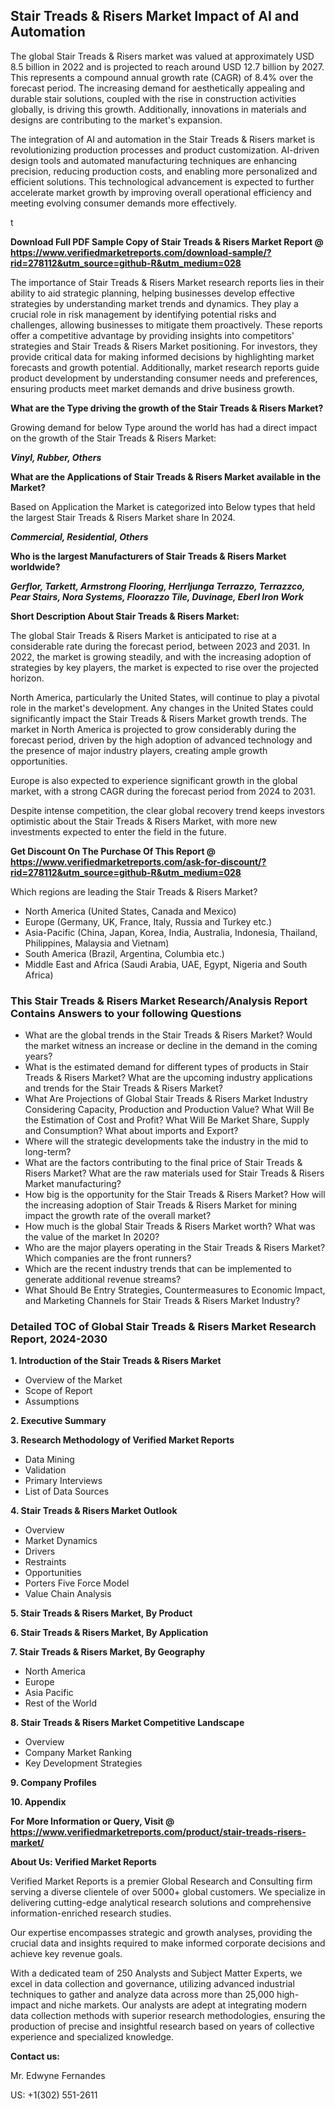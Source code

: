 <h2>Stair Treads & Risers Market Impact of AI and Automation</h2><p>The global Stair Treads & Risers market was valued at approximately USD 8.5 billion in 2022 and is projected to reach around USD 12.7 billion by 2027. This represents a compound annual growth rate (CAGR) of 8.4% over the forecast period. The increasing demand for aesthetically appealing and durable stair solutions, coupled with the rise in construction activities globally, is driving this growth. Additionally, innovations in materials and designs are contributing to the market's expansion.</p><p>The integration of AI and automation in the Stair Treads & Risers market is revolutionizing production processes and product customization. AI-driven design tools and automated manufacturing techniques are enhancing precision, reducing production costs, and enabling more personalized and efficient solutions. This technological advancement is expected to further accelerate market growth by improving overall operational efficiency and meeting evolving consumer demands more effectively.</p>t</p><p id="" class=""><strong>Download Full PDF Sample Copy of Stair Treads & Risers Market Report @ <a href="https://www.verifiedmarketreports.com/download-sample/?rid=278112&utm_source=github-R&utm_medium=028" target="_blank">https://www.verifiedmarketreports.com/download-sample/?rid=278112&utm_source=github-R&utm_medium=028</a></strong></p><p>The importance of&nbsp;Stair Treads & Risers Market research reports lies in their ability to aid strategic planning, helping businesses develop effective strategies by understanding market trends and dynamics. They play a crucial role in risk management by identifying potential risks and challenges, allowing businesses to mitigate them proactively. These reports offer a competitive advantage by providing insights into competitors' strategies and Stair Treads & Risers Market positioning. For investors, they provide critical data for making informed decisions by highlighting market forecasts and growth potential. Additionally, market research reports guide product development by understanding consumer needs and preferences, ensuring products meet market demands and drive business growth.</p><p><strong>What are the&nbsp;Type driving the growth of the Stair Treads & Risers Market?</strong></p><p id="" class="">Growing demand for below Type around the world has had a direct impact on the growth of the Stair Treads & Risers Market:</p><em><strong>Vinyl, Rubber, Others</strong></em></p><strong>What are the&nbsp;Applications&nbsp;of Stair Treads & Risers Market available in the Market?</strong></p><p id="" class="">Based on Application the Market is categorized into Below types that held the largest Stair Treads & Risers Market share In 2024.</p><em><strong>Commercial, Residential, Others</strong></em></p><strong>Who is the largest Manufacturers of Stair Treads & Risers Market worldwide?</strong></p><p><em><strong>Gerflor, Tarkett, Armstrong Flooring, Herrljunga Terrazzo, Terrazzco, Pear Stairs, Nora Systems, Floorazzo Tile, Duvinage, Eberl Iron Work</strong></em></p><p id="" class=""><strong>Short Description About Stair Treads & Risers Market:</strong></p><p>The global Stair Treads & Risers Market is anticipated to rise at a considerable rate during the forecast period, between 2023 and 2031. In 2022, the market is growing steadily, and with the increasing adoption of strategies by key players, the market is expected to rise over the projected horizon.</p><p>North America, particularly the United States, will continue to play a pivotal role in the market's development. Any changes in the United States could significantly impact the Stair Treads & Risers Market growth trends. The market in North America is projected to grow considerably during the forecast period, driven by the high adoption of advanced technology and the presence of major industry players, creating ample growth opportunities.</p><p>Europe is also expected to experience significant growth in the global market, with a strong CAGR during the forecast period from 2024 to 2031.</p><p>Despite intense competition, the clear global recovery trend keeps investors optimistic about the Stair Treads & Risers Market, with more new investments expected to enter the field in the future.</p><p id="" class=""><strong>Get Discount On The Purchase Of This Report @ <a href="https://www.verifiedmarketreports.com/ask-for-discount/?rid=278112&utm_source=github-R&utm_medium=028" target="_blank">https://www.verifiedmarketreports.com/ask-for-discount/?rid=278112&utm_source=github-R&utm_medium=028</a></strong></p>Which regions are leading the Stair Treads & Risers Market?</p><ul><li>North America (United States, Canada and Mexico)</li><li>Europe (Germany, UK, France, Italy, Russia and Turkey etc.)</li><li>Asia-Pacific (China, Japan, Korea, India, Australia, Indonesia, Thailand, Philippines, Malaysia and Vietnam)</li><li>South America (Brazil, Argentina, Columbia etc.)</li><li>Middle East and Africa (Saudi Arabia, UAE, Egypt, Nigeria and South Africa)</li></ul><h3 id="" class="">This Stair Treads & Risers Market Research/Analysis Report Contains Answers to your following Questions</h3><ul><li>What are the global trends in the Stair Treads & Risers Market? Would the market witness an increase or decline in the demand in the coming years?</li><li>What is the estimated demand for different types of products in Stair Treads & Risers Market? What are the upcoming industry applications and trends for the Stair Treads & Risers Market?</li><li>What Are Projections of Global Stair Treads & Risers Market Industry Considering Capacity, Production and Production Value? What Will Be the Estimation of Cost and Profit? What Will Be Market Share, Supply and Consumption? What about imports and Export?</li><li>Where will the strategic developments take the industry in the mid to long-term?</li><li>What are the factors contributing to the final price of Stair Treads & Risers Market? What are the raw materials used for Stair Treads & Risers Market manufacturing?</li><li>How big is the opportunity for the Stair Treads & Risers Market? How will the increasing adoption of Stair Treads & Risers Market for mining impact the growth rate of the overall market?</li><li>How much is the global Stair Treads & Risers Market worth? What was the value of the market In 2020?</li><li>Who are the major players operating in the Stair Treads & Risers Market? Which companies are the front runners?</li><li>Which are the recent industry trends that can be implemented to generate additional revenue streams?</li><li>What Should Be Entry Strategies, Countermeasures to Economic Impact, and Marketing Channels for Stair Treads & Risers Market Industry?</li></ul><h3 id="" class="">Detailed TOC of Global Stair Treads & Risers Market Research Report, 2024-2030</h3><p id="" class=""><strong>1. Introduction of the Stair Treads & Risers Market</strong></p><ul><li>Overview of the Market</li><li>Scope of Report</li><li>Assumptions</li></ul><p id="" class=""><strong>2. Executive Summary</strong></p><p id="" class=""><strong>3. Research Methodology of Verified Market Reports</strong></p><ul><li>Data Mining</li><li>Validation</li><li>Primary Interviews</li><li>List of Data Sources</li></ul><p id="" class=""><strong>4. Stair Treads & Risers Market Outlook</strong></p><ul><li>Overview</li><li>Market Dynamics</li><li>Drivers</li><li>Restraints</li><li>Opportunities</li><li>Porters Five Force Model</li><li>Value Chain Analysis</li></ul><p id="" class=""><strong>5. Stair Treads & Risers Market, By Product</strong></p><p id="" class=""><strong>6. Stair Treads & Risers Market, By Application</strong></p><p id="" class=""><strong>7. Stair Treads & Risers Market, By Geography</strong></p><ul><li>North America</li><li>Europe</li><li>Asia Pacific</li><li>Rest of the World</li></ul><p id="" class=""><strong>8. Stair Treads & Risers Market Competitive Landscape</strong></p><ul><li>Overview</li><li>Company Market Ranking</li><li>Key Development Strategies</li></ul><p id="" class=""><strong>9. Company Profiles</strong></p><p id="" class=""><strong>10. Appendix</strong></p><p id="" class=""><strong>For More Information or Query, Visit @ <a href="https://www.verifiedmarketreports.com/product/stair-treads-risers-market/" target="_blank">https://www.verifiedmarketreports.com/product/stair-treads-risers-market/</a></strong></p><p id="" class=""><strong>About Us: Verified Market Reports</strong></p><p id="" class="">Verified Market Reports is a premier Global Research and Consulting firm serving a diverse clientele of over 5000+ global customers. We specialize in delivering cutting-edge analytical research solutions and comprehensive information-enriched research studies.</p><p id="" class="">Our expertise encompasses strategic and growth analyses, providing the crucial data and insights required to make informed corporate decisions and achieve key revenue goals.</p><p id="" class="">With a dedicated team of 250 Analysts and Subject Matter Experts, we excel in data collection and governance, utilizing advanced industrial techniques to gather and analyze data across more than 25,000 high-impact and niche markets. Our analysts are adept at integrating modern data collection methods with superior research methodologies, ensuring the production of precise and insightful research based on years of collective experience and specialized knowledge.</p><p id="" class=""><strong>Contact us:</strong></p><p id="" class="">Mr. Edwyne Fernandes</p><p id="" class="">US: +1(302) 551-2611</p>